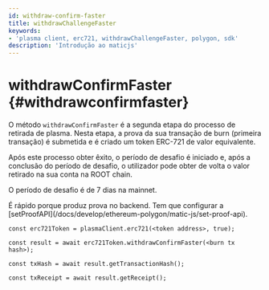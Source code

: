 ```yaml
---
id: withdraw-confirm-faster
title: withdrawChallengeFaster
keywords:
- 'plasma client, erc721, withdrawChallengeFaster, polygon, sdk'
description: 'Introdução ao maticjs'
---
```


# withdrawConfirmFaster {#withdrawconfirmfaster}

O método `withdrawConfirmFaster` é a segunda etapa do processo de retirada de plasma. Nesta etapa, a prova da sua transação de burn (primeira transação) é submetida e é criado um token ERC-721 de valor equivalente.

Após este processo obter êxito, o período de desafio é iniciado e, após a conclusão do período de desafio, o utilizador pode obter de volta o valor retirado na sua conta na ROOT chain.

O período de desafio é de 7 dias na mainnet.

<div class="highlight mb-20px mt-20px">É rápido porque produz prova no backend. Tem que configurar a [setProofAPI](/docs/develop/ethereum-polygon/matic-js/set-proof-api).
</div>

```
const erc721Token = plasmaClient.erc721(<token address>, true);

const result = await erc721Token.withdrawConfirmFaster(<burn tx hash>);

const txHash = await result.getTransactionHash();

const txReceipt = await result.getReceipt();

```
